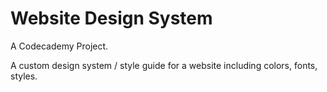 # Website Design System

A Codecademy Project.

A custom design system / style guide for a website including colors, fonts, styles.
